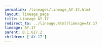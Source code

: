 ```yaml
---
permalink: /lineages/lineage_AY.17.html
layout: lineage_page
title: Lineage AY.17
redirect_to: ../lineage.html?lineage=AY.17
lineage: AY.17
parent: B.1.617.2
children: ['AY.17']
---
```

